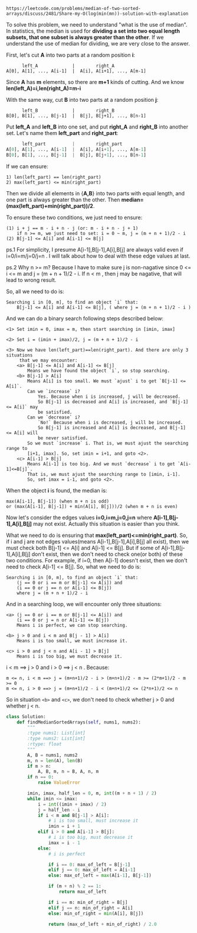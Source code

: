`https://leetcode.com/problems/median-of-two-sorted-arrays/discuss/2481/Share-my-O(log(min(mn))-solution-with-explanation`


To solve this problem, we need to understand "what is the use of median". In statistics, the median is used for **dividing a set into two equal length subsets, that one subset is always greater than the other**. If we understand the use of median for dividing, we are very close to the answer.

First, let's cut **A** into two parts at a random position **i**:

```
      left_A             |        right_A
A[0], A[1], ..., A[i-1]  |  A[i], A[i+1], ..., A[m-1]
```

Since **A** has **m** elements, so there are **m+1** kinds of cutting. And we know **len(left_A)=i,len(right_A)=m-i**

With the same way, cut **B** into two parts at a random position **j**:

```
      left_B             |        right_B
B[0], B[1], ..., B[j-1]  |  B[j], B[j+1], ..., B[n-1]
```

Put **left_A** and **left_B** into one set, and put **right_A** and **right_B** into another set. Let's name them **left_part** and **right_part**:

```python
      left_part          |        right_part
A[0], A[1], ..., A[i-1]  |  A[i], A[i+1], ..., A[m-1]
B[0], B[1], ..., B[j-1]  |  B[j], B[j+1], ..., B[n-1]
```

If we can ensure:

```
1) len(left_part) == len(right_part)
2) max(left_part) <= min(right_part)
```

Then we divide all elements in {**A,B**} into two parts with equal length, and one part is always greater than the other. Then **median=(max(left_part)+min(right_part))/2**.

To ensure these two conditions, we just need to ensure:

```
(1) i + j == m - i + n - j (or: m - i + n - j + 1)
    if n >= m, we just need to set: i = 0 ~ m, j = (m + n + 1)/2 - i
(2) B[j-1] <= A[i] and A[i-1] <= B[j]
```

ps.1 For simplicity, I presume A[i-1],B[j-1],A[i],B[j] are always valid even if i=0/i=m/j=0/j=n . I will talk about how to deal with these edge values at last.

ps.2 Why n >= m? Because I have to make sure j is non-nagative since 0 <= i <= m and j = (m + n + 1)/2 - i. If n < m , then j may be nagative, that will lead to wrong result.

So, all we need to do is:

```
Searching i in [0, m], to find an object `i` that:
    B[j-1] <= A[i] and A[i-1] <= B[j], ( where j = (m + n + 1)/2 - i )
```

And we can do a binary search following steps described below:

```
<1> Set imin = 0, imax = m, then start searching in [imin, imax]

<2> Set i = (imin + imax)/2, j = (m + n + 1)/2 - i

<3> Now we have len(left_part)==len(right_part). And there are only 3 situations
     that we may encounter:
    <a> B[j-1] <= A[i] and A[i-1] <= B[j]
        Means we have found the object `i`, so stop searching.
    <b> B[j-1] > A[i]
        Means A[i] is too small. We must `ajust` i to get `B[j-1] <= A[i]`.
        Can we `increase` i?
            Yes. Because when i is increased, j will be decreased.
            So B[j-1] is decreased and A[i] is increased, and `B[j-1] <= A[i]` may
            be satisfied.
        Can we `decrease` i?
            `No!` Because when i is decreased, j will be increased.
            So B[j-1] is increased and A[i] is decreased, and B[j-1] <= A[i] will
            be never satisfied.
        So we must `increase` i. That is, we must ajust the searching range to
        [i+1, imax]. So, set imin = i+1, and goto <2>.
    <c> A[i-1] > B[j]
        Means A[i-1] is too big. And we must `decrease` i to get `A[i-1]<=B[j]`.
        That is, we must ajust the searching range to [imin, i-1].
        So, set imax = i-1, and goto <2>.
```

When the object **i** is found, the median is:

```
max(A[i-1], B[j-1]) (when m + n is odd)
or (max(A[i-1], B[j-1]) + min(A[i], B[j]))/2 (when m + n is even)
```

Now let's consider the edges values **i=0,i=m,j=0,j=n** where **A[i-1],B[j-1],A[i],B[j]** may not exist. Actually this situation is easier than you think.

What we need to do is ensuring that **max(left_part)<=min(right_part)**. So, if i and j are not edges values(means A[i-1],B[j-1],A[i],B[j] all exist), then we must check both B[j-1] <= A[i] and A[i-1] <= B[j]. But if some of A[i-1],B[j-1],A[i],B[j] don't exist, then we don't need to check one(or both) of these two conditions. For example, if i=0, then A[i-1] doesn't exist, then we don't need to check A[i-1] <= B[j]. So, what we need to do is:

```
Searching i in [0, m], to find an object `i` that:
    (j == 0 or i == m or B[j-1] <= A[i]) and
    (i == 0 or j == n or A[i-1] <= B[j])
    where j = (m + n + 1)/2 - i
```

And in a searching loop, we will encounter only three situations:

```
<a> (j == 0 or i == m or B[j-1] <= A[i]) and
    (i == 0 or j = n or A[i-1] <= B[j])
    Means i is perfect, we can stop searching.

<b> j > 0 and i < m and B[j - 1] > A[i]
    Means i is too small, we must increase it.

<c> i > 0 and j < n and A[i - 1] > B[j]
    Means i is too big, we must decrease it.
```

i < m ==> j > 0 and i > 0 ==> j < n . Because:

```
m <= n, i < m ==> j = (m+n+1)/2 - i > (m+n+1)/2 - m >= (2*m+1)/2 - m >= 0    
m <= n, i > 0 ==> j = (m+n+1)/2 - i < (m+n+1)/2 <= (2*n+1)/2 <= n
```
So in situation `<b>` and `<c>`, we don't need to check whether j > 0 and whether j < n.

```python
class Solution:
    def findMedianSortedArrays(self, nums1, nums2):
        """
        :type nums1: List[int]
        :type nums2: List[int]
        :rtype: float
        """
        A, B = nums1, nums2
        m, n = len(A), len(B)
        if m > n:
            A, B, m, n = B, A, n, m
        if n == 0:
            raise ValueError

        imin, imax, half_len = 0, m, int((m + n + 1) / 2)
        while imin <= imax:
            i = int((imin + imax) / 2)
            j = half_len - i
            if i < m and B[j-1] > A[i]:
                # i is too small, must increase it
                imin = i + 1
            elif i > 0 and A[i-1] > B[j]:
                # i is too big, must decrease it
                imax = i - 1
            else:
                # i is perfect

                if i == 0: max_of_left = B[j-1]
                elif j == 0: max_of_left = A[i-1]
                else: max_of_left = max(A[i-1], B[j-1])

                if (m + n) % 2 == 1:
                    return max_of_left

                if i == m: min_of_right = B[j]
                elif j == n: min_of_right = A[i]
                else: min_of_right = min(A[i], B[j])

                return (max_of_left + min_of_right) / 2.0
```
